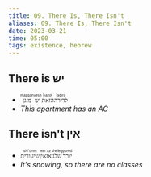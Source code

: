 ```yaml
---
title: 09. There Is, There Isn't
aliases: 09. There Is, There Isn't
date: 2023-03-21
time: 05:00
tags: existence, hebrew
---
```


## There is יש

- <ruby>`מזגן`<rt>mazgan</rt></ruby><ruby>`יש`<rt>yesh</rt></ruby><ruby>`הזאת`<rt>hazot</rt></ruby><ruby>`לדירה`<rt>ladira</rt></ruby>
-   _This apartment has an AC_

## There isn't אין

- <ruby>`שיעורים`<rt>shi'urim</rt></ruby><ruby>`אין`<rt>ein</rt></ruby><ruby>`אז`<rt>az</rt></ruby><ruby>`שלג`<rt>sheleg</rt></ruby><ruby>`יורד`<rt>yored</rt></ruby>
-   _It's snowing, so there are no classes_
